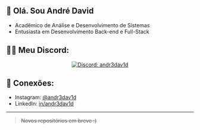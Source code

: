 
## 👋 Olá. Sou André David 
- Acadêmico de Análise e Desenvolvimento de Sistemas
- Entusiasta em Desenvolvimento Back-end e Full-Stack

## 👨‍💻 Meu Discord:
<div align="center">
	<a href="https://discord.com/users/1025007887535329290">
	<img src="https://lanyard.cnrad.dev/api/1025007887535329290" alt="Discord: andr3dav1d">
	</a>
</div>

## 📲 Conexões:
- Instagram: [@andr3dav1d](https://instagram.com/andr3dav1d)
- LinkedIn: [in/andr3dav1d](https://linkedin.com/in/andr3dav1d)

---
> ~~Novos repositórios em breve :)~~
